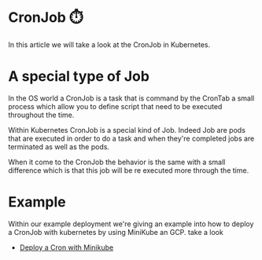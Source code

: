 # CronJob ⏱️

In this article we will take a look at the CronJob in Kubernetes.

# A special type of Job

In the OS world a CronJob is a task that is command by the CronTab a small process which allow you to define script that need to be executed throughout the time.

Within Kubernetes CronJob is a special kind of Job. Indeed Job are pods that are executed in order to do a task and when they're completed jobs are terminated as well as the pods.

When it come to the CronJob the behavior is the same with a small difference which is that this job will be re executed more through the time.

# Example

Within our example deployment we're giving an example into how to deploy a CronJob with kubernetes by using MiniKube an GCP. take a look

- [Deploy a Cron with Minikube](deployment/cron.md)